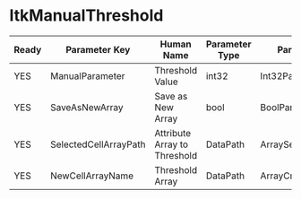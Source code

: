 # ItkManualThreshold

| Ready | Parameter Key | Human Name | Parameter Type | Parameter Class |
|-------|---------------|------------|-----------------|----------------|
| YES | ManualParameter | Threshold Value | int32 | Int32Parameter |
| YES | SaveAsNewArray | Save as New Array | bool | BoolParameter |
| YES | SelectedCellArrayPath | Attribute Array to Threshold | DataPath | ArraySelectionParameter |
| YES | NewCellArrayName | Threshold Array | DataPath | ArrayCreationParameter |
